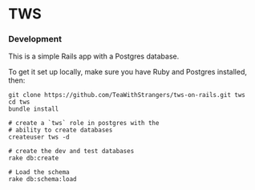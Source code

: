 # TWS

### Development

This is a simple Rails app with a Postgres database.

To get it set up locally, make sure you have Ruby
and Postgres installed, then:


```
git clone https://github.com/TeaWithStrangers/tws-on-rails.git tws
cd tws
bundle install

# create a `tws` role in postgres with the
# ability to create databases
createuser tws -d

# create the dev and test databases
rake db:create

# Load the schema
rake db:schema:load
```
